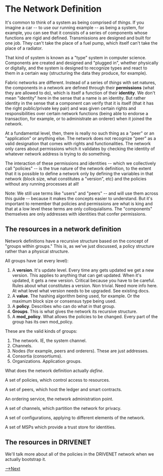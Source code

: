 # The Network Definition

It's common to think of a system as being comprised of *things*. If you imagine a car -- to use our running example -- as being a system, for example, you can see that it consists of a series of components whose functions are rigid and defined. Transmissions are designed and built for one job. They can't take the place of a fuel pump, which itself can't take the place of a radiator.   

That kind of system is known as a "type" system in computer science. Components are created and designed and "plugged in", whether physically or digitally, and the system is designed to recognize types and react to them in a certain way (structuring the data they produce, for example).  

Fabric networks are different. Instead of a series of *things* with set natures, the components in a network are defined through their **permissions** (what they are allowed to do), which is itself a function of their **identity**. We don't mean "identity" here in the sense that a name is an identity. But rather identity in the sense that a component can verify that it is itself (that it has the right public/private key pair) and was given certain rights and responsibilities over certain network functions (being able to endorse a transaction, for example, or to administrate an orderer) when it joined the network.  

At a fundamental level, then, there is really no such thing as a "peer" or an "application" or anything else. The network does not recognize "peer" as a valid designation that comes with rights and functionalities. The network only cares about permissions which it validates by checking the identity of whatever network address is trying to do something.

The interaction of these permissions and identities -- which we collectively call "policies" -- is the true nature of the network definition, to the extent that it is possible to define a network only by defining the variables in that network (block size, what constitutes a "version", etc) and the policies without any running processes at all!

Note: We still use terms like "users" and "peers" -- and will use them across this guide -- because it makes the concepts easier to understand. But it's important to remember that policies and permissions are what is king and that at a low level these terms are only colloquialisms. The "components" themselves are only addresses with identities that confer permissions.

## The resources in a network definition

Network definitions have a recursive structure based on the concept of "groups within groups." This is, as we've just discussed, a policy structure rather than a physical structure.

All groups have (at every level):   

  1. A **version**. It's update level. Every time any  gets updated we get a new version. This applies to anything that can get updated. When it's updated, it gets a new version. Critical because you have to be careful. Rules about what constitutes a version. Non trivial. Need more info here. At what level what version needs to be upgraded. See existing docs.
  2. A **value**. The hashing algorithm being used, for example. Or the maximum block size or consensus type being used.
  3. A **policy**. Describes who can do what in that group.
  4. **Groups**. This is what gives the network its recursive structure.
  5. A **mod_policy**. What allows the policies to be changed. Every part of the group has its own mod_policy.

These are the valid kinds of groups:

  1. The network. IE, the system channel.
  2. Channels.
  3. Nodes (for example, peers and orderers). These are just addresses.
  4. Consortia (consortiums).
  5. Organizations. Application groups.

What does the network definition actually *define*.

A set of policies, which control access to resources.

A set of peers, which host the ledger and smart contracts.

An ordering service, the network administration point.

A set of channels, which partition the network for privacy.

A set of configurations, applying to different elements of the network.

A set of MSPs which provide a trust store for identities.

## The resources in DRIVENET

We'll talk more about all of the policies in the DRIVENET network when we actually bootstrap it.



[-->Next](./OrganizationsinaNetwork.md)

